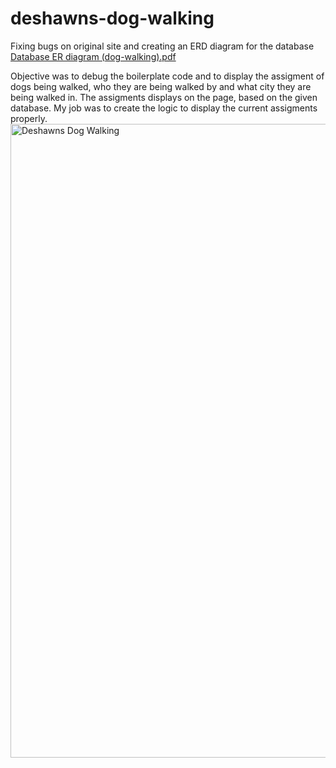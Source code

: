 # deshawns-dog-walking
Fixing bugs on original site and creating an ERD diagram for the database
[Database ER diagram (dog-walking).pdf](https://github.com/tiffani-burk/deshawns-dog-walking/files/8950766/Database.ER.diagram.dog-walking.pdf)

Objective was to debug the boilerplate code and to display the assigment of dogs being walked, who they are being walked by and what city they are being walked in. The assigments displays on the page, based on the given database. My job was to create the logic to display the current assigments properly. <img width="1014" alt="Deshawns Dog Walking" src="https://user-images.githubusercontent.com/99150447/179362451-c34c62f3-b72e-4a47-b445-7959fe8ac52b.png">

